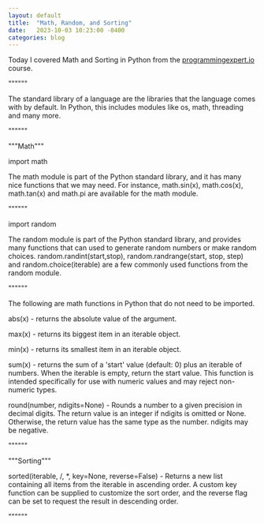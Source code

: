 ```yaml
---
layout: default
title:  "Math, Random, and Sorting"
date:   2023-10-03 10:23:00 -0400
categories: blog
---
```

Today I covered Math and Sorting in Python from the [programmingexpert.io][course-site] course.

""""""

The standard library of a language are the libraries that the language comes with by default. In Python, this includes modules like os, math, threading and many more.

""""""

"""Math"""

import math

The math module is part of the Python standard library, and it has many nice functions that we may need. For instance, math.sin(x), math.cos(x), math.tan(x) and math.pi are available for the math module.

""""""

import random

The random module is part of the Python standard library, and provides many functions that can used to generate random numbers or make random choices. random.randint(start,stop), random.randrange(start, stop, step) and random.choice(iterable) are a few commonly used functions from the random module.

""""""

The following are math functions in Python that do not need to be imported.

abs(x) - returns the absolute value of the argument.

max(x) - returns its biggest item in an iterable object.

min(x) - returns its smallest item in an iterable object.

sum(x) - returns the sum of a 'start' value (default: 0) plus an iterable of numbers. When the iterable is empty, return the start value. This function is intended specifically for use with numeric values and may reject non-numeric types.

round(number, ndigits=None) - Rounds a number to a given precision in decimal digits. The return value is an integer if ndigits is omitted or None.  Otherwise, the return value has the same type as the number.  ndigits may be negative. 

""""""

"""Sorting"""

sorted(iterable, /, *, key=None, reverse=False) - Returns a new list containing all items from the iterable in ascending order. A custom key function can be supplied to customize the sort order, and the reverse flag can be set to request the result in descending order.

""""""

[course-site]: https://www.programmingexpert.io/index